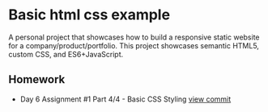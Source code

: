 # Basic html css example
A personal project that showcases how to build a responsive static website for a company/product/portfolio. This project showcases semantic HTML5, custom CSS, and ES6+JavaScript.

## Homework

- Day 6 Assignment #1 Part 4/4 - Basic CSS Styling
[view commit](https://github.com/shint1015/basic-html-css-example/commit/7e632a807dca17faf6859b838a4b24df451f5978)
